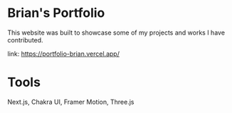 # Brian's Portfolio

This website was built to showcase some of my projects and works I have contributed.

link: https://portfolio-brian.vercel.app/

# Tools

Next.js, Chakra UI, Framer Motion, Three.js
